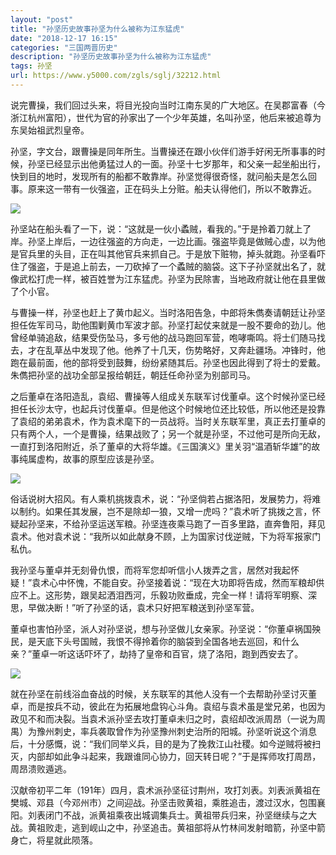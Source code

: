 ```yaml
---
layout: "post"
title: "孙坚历史故事孙坚为什么被称为江东猛虎"
date: "2018-12-17 16:15"
categories: "三国两晋历史"
description: "孙坚历史故事孙坚为什么被称为江东猛虎"
tags: 孙坚
url: https://www.y5000.com/zgls/sglj/32212.html
---
```






说完曹操，我们回过头来，将目光投向当时江南东吴的广大地区。在吴郡富春（今浙江杭州富阳），世代为官的孙家出了一个少年英雄，名叫孙坚，他后来被追尊为东吴始祖武烈皇帝。

孙坚，字文台，跟曹操是同年所生。当曹操还在跟小伙伴们游手好闲无所事事的时候，孙坚已经显示出他勇猛过人的一面。孙坚十七岁那年，和父亲一起坐船出行，快到目的地时，发现所有的船都不敢靠岸。孙坚觉得很奇怪，就问船夫是怎么回事。原来这一带有一伙强盗，正在码头上分赃。船夫认得他们，所以不敢靠近。

![](https://img.y5000.com/uploads/allimg/180828/8-1PRQ1144D23.jpg)

孙坚站在船头看了一下，说：“这就是一伙小蟊贼，看我的。”于是拎着刀就上了岸。孙坚上岸后，一边往强盗的方向走，一边比画。强盗毕竟是做贼心虚，以为他是官兵里的头目，正在叫其他官兵来抓自己。于是放下赃物，掉头就跑。孙坚看吓住了强盗，于是追上前去，一刀砍掉了一个蟊贼的脑袋。这下子孙坚就出名了，就像武松打虎一样，被百姓誉为江东猛虎。孙坚为民除害，当地政府就让他在县里做了个小官。

与曹操一样，孙坚也赶上了黄巾起义。当时洛阳告急，中郎将朱儁奏请朝廷让孙坚担任佐军司马，助他围剿黄巾军波才部。孙坚打起仗来就是一股不要命的劲儿。他曾经单骑追敌，结果受伤坠马，多亏他的战马跑回军营，咆哮嘶鸣。将士们随马找去，才在乱草丛中发现了他。他养了十几天，伤势略好，又奔赴疆场。冲锋时，他跑在最前面，他的部将受到鼓舞，纷纷紧随其后。孙坚也因此得到了将士的爱戴。朱儁把孙坚的战功全部呈报给朝廷，朝廷任命孙坚为别部司马。

之后董卓在洛阳造乱，袁绍、曹操等人组成关东联军讨伐董卓。这个时候孙坚已经担任长沙太守，也起兵讨伐董卓。但是他这个时候地位还比较低，所以他还是投靠了袁绍的弟弟袁术，作为袁术麾下的一员战将。当时关东联军里，真正去打董卓的只有两个人，一个是曹操，结果战败了；另一个就是孙坚，不过他可是所向无敌，一直打到洛阳附近，杀了董卓的大将华雄。《三国演义》里关羽“温酒斩华雄”的故事纯属虚构，故事的原型应该是孙坚。

![](https://img.y5000.com/uploads/allimg/180828/8-1PRQ1145IJ.jpg)

俗话说树大招风。有人乘机挑拨袁术，说：“孙坚倘若占据洛阳，发展势力，将难以制约。如果任其发展，岂不是除却一狼，又增一虎吗？”袁术听了挑拨之言，怀疑起孙坚来，不给孙坚运送军粮。孙坚连夜乘马跑了一百多里路，直奔鲁阳，拜见袁术。他对袁术说：“我所以如此献身不顾，上为国家讨伐逆贼，下为将军报家门私仇。

我孙坚与董卓并无刻骨仇恨，而将军您却听信小人拨弄之言，居然对我起怀疑！”袁术心中怀愧，不能自安。孙坚接着说：“现在大功即将告成，然而军粮却供应不上。这形势，跟吴起洒泪西河，乐毅功败垂成，完全一样！请将军明察、深思，早做决断！”听了孙坚的话，袁术只好把军粮送到孙坚军营。

董卓也害怕孙坚，派人对孙坚说，想与孙坚做儿女亲家。孙坚说：“你董卓祸国殃民，是天底下头号国贼，我恨不得拎着你的脑袋到全国各地去巡回，和什么亲？”董卓一听这话吓坏了，劫持了皇帝和百官，烧了洛阳，跑到西安去了。

![](https://img.y5000.com/uploads/allimg/180828/8-1PRQ11510334.jpg)

就在孙坚在前线浴血奋战的时候，关东联军的其他人没有一个去帮助孙坚讨灭董卓，而是按兵不动，彼此在为拓展地盘钩心斗角。袁绍与袁术虽是堂兄弟，也因为政见不和而决裂。当袁术派孙坚去攻打董卓未归之时，袁绍却改派周昂（一说为周禺）为豫州刺史，率兵袭取曾作为孙坚豫州刺史治所的阳城。孙坚听说这个消息后，十分感慨，说：“我们同举义兵，目的是为了挽救江山社稷。如今逆贼将被扫灭，内部却如此争斗起来，我跟谁同心协力，回天转日呢？”于是挥师攻打周昂，周昂溃败遁逃。

汉献帝初平二年（191年）四月，袁术派孙坚征讨荆州，攻打刘表。刘表派黄祖在樊城、邓县（今邓州市）之间迎战。孙坚击败黄祖，乘胜追击，渡过汉水，包围襄阳。刘表闭门不战，派黄祖乘夜出城调集兵士。黄祖带兵归来，孙坚继续与之大战。黄祖败走，逃到岘山之中，孙坚追击。黄祖部将从竹林间发射暗箭，孙坚中箭身亡，将星就此陨落。
